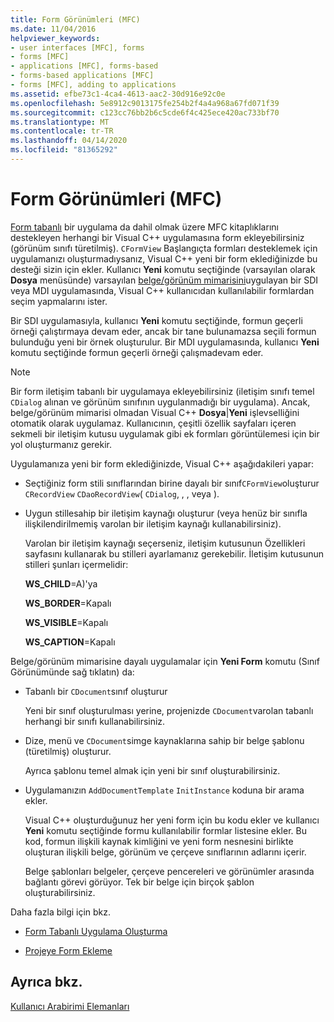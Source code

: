 ```yaml
---
title: Form Görünümleri (MFC)
ms.date: 11/04/2016
helpviewer_keywords:
- user interfaces [MFC], forms
- forms [MFC]
- applications [MFC], forms-based
- forms-based applications [MFC]
- forms [MFC], adding to applications
ms.assetid: efbe73c1-4ca4-4613-aac2-30d916e92c0e
ms.openlocfilehash: 5e8912c9013175fe254b2f4a4a968a67fd071f39
ms.sourcegitcommit: c123cc76bb2b6c5cde6f4c425ece420ac733bf70
ms.translationtype: MT
ms.contentlocale: tr-TR
ms.lasthandoff: 04/14/2020
ms.locfileid: "81365292"
---
```

# <a name="form-views-mfc"></a>Form Görünümleri (MFC)

[Form tabanlı](../mfc/reference/creating-a-forms-based-mfc-application.md) bir uygulama da dahil olmak üzere MFC kitaplıklarını destekleyen herhangi bir Visual C++ uygulamasına form ekleyebilirsiniz (görünüm sınıfı türetilmiş). `CFormView` Başlangıçta formları desteklemek için uygulamanızı oluşturmadıysanız, Visual C++ yeni bir form eklediğinizde bu desteği sizin için ekler. Kullanıcı **Yeni** komutu seçtiğinde (varsayılan olarak **Dosya** menüsünde) varsayılan [belge/görünüm mimarisini](../mfc/document-view-architecture.md)uygulayan bir SDI veya MDI uygulamasında, Visual C++ kullanıcıdan kullanılabilir formlardan seçim yapmalarını ister.

Bir SDI uygulamasıyla, kullanıcı **Yeni** komutu seçtiğinde, formun geçerli örneği çalıştırmaya devam eder, ancak bir tane bulunamazsa seçili formun bulunduğu yeni bir örnek oluşturulur. Bir MDI uygulamasında, kullanıcı **Yeni** komutu seçtiğinde formun geçerli örneği çalışmadevam eder.

> [!NOTE]
> Bir form iletişim tabanlı bir uygulamaya ekleyebilirsiniz (iletişim sınıfı temel `CDialog` alınan ve görünüm sınıfının uygulanmadığı bir uygulama). Ancak, belge/görünüm mimarisi olmadan Visual C++ **Dosya**&#124;**Yeni** işlevselliğini otomatik olarak uygulamaz. Kullanıcının, çeşitli özellik sayfaları içeren sekmeli bir iletişim kutusu uygulamak gibi ek formları görüntülemesi için bir yol oluşturmanız gerekir.

Uygulamanıza yeni bir form eklediğinizde, Visual C++ aşağıdakileri yapar:

- Seçtiğiniz form stili sınıflarından birine dayalı bir sınıf`CFormView`oluşturur `CRecordView` `CDaoRecordView`( `CDialog`, , , veya ).

- Uygun stillesahip bir iletişim kaynağı oluşturur (veya henüz bir sınıfla ilişkilendirilmemiş varolan bir iletişim kaynağı kullanabilirsiniz).

   Varolan bir iletişim kaynağı seçerseniz, iletişim kutusunun Özellikleri sayfasını kullanarak bu stilleri ayarlamanız gerekebilir. İletişim kutusunun stilleri şunları içermelidir:

     **WS_CHILD**=A)'ya

     **WS_BORDER**=Kapalı

     **WS_VISIBLE**=Kapalı

     **WS_CAPTION**=Kapalı

Belge/görünüm mimarisine dayalı uygulamalar için **Yeni Form** komutu (Sınıf Görünümünde sağ tıklatın) da:

- Tabanlı bir `CDocument`sınıf oluşturur

   Yeni bir sınıf oluşturulması yerine, projenizde `CDocument`varolan tabanlı herhangi bir sınıfı kullanabilirsiniz.

- Dize, menü ve `CDocument`simge kaynaklarına sahip bir belge şablonu (türetilmiş) oluşturur.

   Ayrıca şablonu temel almak için yeni bir sınıf oluşturabilirsiniz.

- Uygulamanızın `AddDocumentTemplate` `InitInstance` koduna bir arama ekler.

   Visual C++ oluşturduğunuz her yeni form için bu kodu ekler ve kullanıcı **Yeni** komutu seçtiğinde formu kullanılabilir formlar listesine ekler. Bu kod, formun ilişkili kaynak kimliğini ve yeni form nesnesini birlikte oluşturan ilişkili belge, görünüm ve çerçeve sınıflarının adlarını içerir.

   Belge şablonları belgeler, çerçeve pencereleri ve görünümler arasında bağlantı görevi görüyor. Tek bir belge için birçok şablon oluşturabilirsiniz.

Daha fazla bilgi için bkz.

- [Form Tabanlı Uygulama Oluşturma](../mfc/reference/creating-a-forms-based-mfc-application.md)

- [Projeye Form Ekleme](../mfc/inserting-a-form-into-a-project.md)

## <a name="see-also"></a>Ayrıca bkz.

[Kullanıcı Arabirimi Elemanları](../mfc/user-interface-elements-mfc.md)
